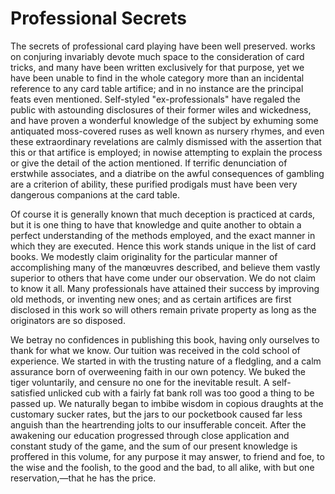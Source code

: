 # Professional Secrets

The secrets of professional card playing have been well preserved. works on conjuring invariably devote much space to the consideration of card tricks, and many have been written exclusively for that purpose, yet we have been unable to find in the whole category more than an incidental reference to any card table artifice; and in no instance are the principal feats even mentioned. Self-styled "ex-professionals" have regaled the public with astounding disclosures of their former wiles and wickedness, and have proven a wonderful knowledge of the subject by exhuming some antiquated moss-covered ruses as well known as nursery rhymes, and even these extraordinary revelations are calmly dismissed with the assertion that this or that artifice is employed; in nowise attempting to explain the process or give the detail of the action mentioned. If terrific denunciation of erstwhile associates, and a diatribe on the awful consequences of gambling are a criterion of ability, these purified prodigals must have been very dangerous companions at the card table.

 Of course it is generally known that much deception is practiced at cards, but it is one thing to have that knowledge and quite another to obtain a perfect understanding of the methods employed, and the exact manner in which they are executed. Hence this work stands unique in the list of card books. We modestly claim originality for the particular manner of accomplishing many of the manœuvres described, and believe them vastly superior to others that have come under our observation. We do not claim to know it all. Many professionals have attained their success by improving old methods, or inventing new ones; and as certain artifices are first disclosed in this work so will others remain private property as long as the originators are so disposed.

We betray no confidences in publishing this book, having only ourselves to thank for what we know. Our tuition was received in the cold school of experience. We started in with the trusting nature of a fledgling, and a calm assurance born of overweening faith in our own potency. We buked the tiger voluntarily, and censure no one for the inevitable result. A self-satisfied unlicked cub with a fairly fat bank roll was too good a thing to be passed up. We naturally began to imbibe wisdom in copious draughts at the customary sucker rates, but the jars to our pocketbook caused far less anguish than the heartrending jolts to our insufferable conceit. After the awakening our education progressed through close application and constant study of the game, and the sum of our present knowledge is proffered in this volume, for any purpose it may answer, to friend and foe, to the wise and the foolish, to the good and the bad, to all alike, with but one reservation,—that he has the price.


